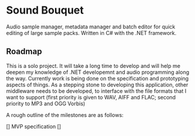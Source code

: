 # Sound Bouquet
Audio sample manager, metadata manager and batch editor for quick editing of large sample packs. Written in C# with the .NET framework. 

## Roadmap

This is a solo project. It will take a long time to develop and will help me deepen my knowledge of .NET developemnt and audio programming along the way. Currently work is being done on the specification and prototyping aspects of things. As a stepping stone to developing this application, other middleware needs to be developed, to interface with the file formats that I want to support (first priority is given to WAV, AIFF and FLAC; second priority to MP3 and OGG Vorbis)

A rough outline of the milestones are as follows:

[] MVP specification
[] 
